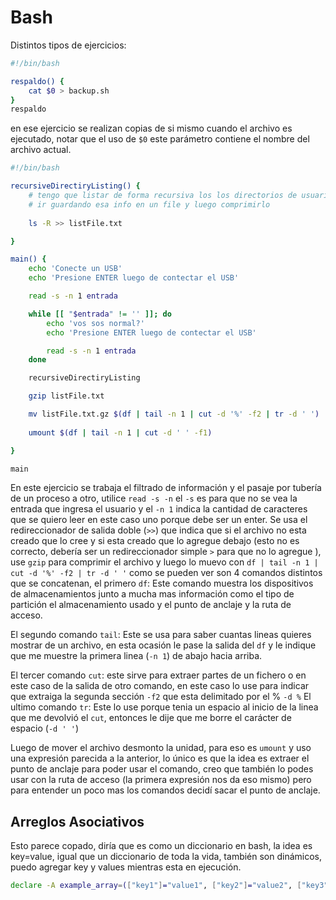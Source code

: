 # Bash

Distintos tipos de ejercicios:
```bash
#!/bin/bash

respaldo() {
	cat $0 > backup.sh
}
respaldo
```
en ese ejercicio se realizan copias de si mismo cuando el archivo es ejecutado,
notar que el uso de `$0` este parámetro contiene el nombre del archivo actual.

```bash
#!/bin/bash

recursiveDirectiryListing() {
	# tengo que listar de forma recursiva los los directorios de usuario
	# ir guardando esa info en un file y luego comprimirlo
	
	ls -R >> listFile.txt

}

main() {
	echo 'Conecte un USB'
	echo 'Presione ENTER luego de contectar el USB'

	read -s -n 1 entrada

	while [[ "$entrada" != '' ]]; do
		echo 'vos sos normal?'
		echo 'Presione ENTER luego de contectar el USB'

		read -s -n 1 entrada
	done

	recursiveDirectiryListing

	gzip listFile.txt

	mv listFile.txt.gz $(df | tail -n 1 | cut -d '%' -f2 | tr -d ' ')
	
	umount $(df | tail -n 1 | cut -d ' ' -f1)

}

main
```

En este ejercicio se trabaja el filtrado de información y el pasaje por tubería de un proceso a otro, utilice `read -s -n` el `-s` es para que no se vea la entrada que ingresa el usuario y el `-n 1` indica la cantidad de caracteres que se quiero leer en este caso uno porque debe ser un enter.
Se usa el redireccionador de salida doble (`>>`) que indica que si el archivo no esta creado que lo cree y si esta creado que lo agregue debajo (esto no es correcto, debería ser un redireccionador simple `>` para que no lo agregue ), use `gzip` para comprimir el archivo y luego lo muevo con `df | tail -n 1 | cut -d '%' -f2 | tr -d ' '` como se pueden ver son 4 comandos distintos que se concatenan, el primero `df`:
	Este comando muestra los dispositivos de almacenamientos junto a mucha mas información como el tipo de partición el almacenamiento usado y el punto de anclaje y la ruta de acceso.

El segundo comando `tail`:
	Este se usa para saber cuantas lineas quieres mostrar de un archivo, en esta ocasión le pase la salida del `df` y le indique que me muestre la primera linea (`-n 1`) de abajo hacia arriba.
	
El tercer comando `cut`:
	este sirve para extraer partes de un fichero o en este caso de la salida de otro comando, en este caso lo use para indicar que extraiga la segunda sección `-f2` que esta delimitado por el % `-d %`
El ultimo comando `tr`:
	Este lo use porque tenia un espacio al inicio de la linea que me devolvió el  `cut`, entonces le dije que me borre el carácter de espacio (`-d ' '`)

Luego de mover el archivo desmonto la unidad, para eso es `umount` y uso una expresión parecida a la anterior, lo único  es que la idea es extraer el punto de anclaje para poder usar el comando, creo que también lo podes usar con la ruta de acceso (la primera expresión nos da eso mismo) pero para entender un poco mas los comandos decidí sacar el punto de anclaje.


## Arreglos Asociativos

Esto parece copado, diría que es como un diccionario en bash, la idea es key=value, igual que un diccionario de toda la vida, también son dinámicos, puedo agregar key y values mientras esta en ejecución.

```bash
declare -A example_array=(["key1"]="value1", ["key2"]="value2", ["key3"]="value3")
```